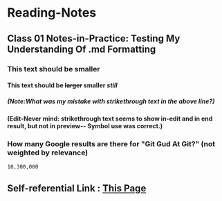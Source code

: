 # Reading-Notes

## **Class 01 Notes-in-Practice: Testing My Understanding Of .md Formatting**

### This text should be smaller
#### This text should be ~~larger~~ smaller *still*
##### ***(Note:What was my mistake with strikethrough text in the above line?)***
#### (Edit-Never mind: strikethrough text seems to show in-edit and in end result, but not in preview-- Symbol use was correct.)

### How many Google results are there for "Git Gud At Git?" (not weighted by relevance)

```
10,300,000
```


## Self-referential Link : [This Page](https://robbmalexander.github.io/Reading-Notes/)
